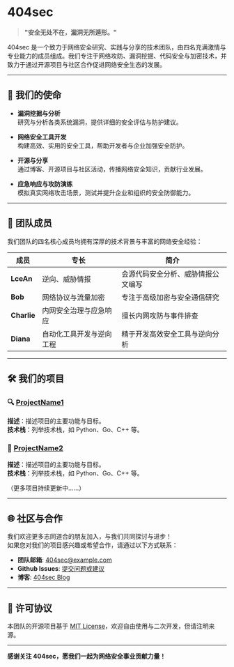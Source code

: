 # 404sec

> **"安全无处不在，漏洞无所遁形。"**

404sec 是一个致力于网络安全研究、实践与分享的技术团队，由四名充满激情与专业能力的成员组成。我们专注于网络攻防、漏洞挖掘、代码安全与加密技术，并致力于通过开源项目与社区合作促进网络安全生态的发展。

---

## 🎯 我们的使命

- **漏洞挖掘与分析**  
  研究与分析各类系统漏洞，提供详细的安全评估与防护建议。

- **网络安全工具开发**  
  构建高效、实用的安全工具，帮助开发者与企业加强安全防护。

- **开源与分享**  
  通过博客、开源项目与社区活动，传播网络安全知识，贡献行业发展。

- **应急响应与攻防演练**  
  模拟真实网络攻击场景，测试并提升企业和组织的安全防御能力。

---

## 👥 团队成员

我们团队的四名核心成员均拥有深厚的技术背景与丰富的网络安全经验：

| 成员          | 专长                            | 简介                               |
| ------------- | ------------------------------- | ---------------------------------- |
| **LceAn**     | 逆向、威胁情报             | 会源代码安全分析、威胁情报公文编写 |
| **Bob**       | 网络协议与流量加密              | 专注于高级加密与安全通信研究     |
| **Charlie**   | 内网安全治理与应急响应          | 擅长内网攻防与事件排查           |
| **Diana**     | 自动化工具开发与逆向工程        | 精于开发高效安全工具与逆向分析   |

---

## 🛠️ 我们的项目

### 🔍 [ProjectName1](#)
**描述**：描述项目的主要功能与目标。  
**技术栈**：列举技术栈，如 Python、Go、C++ 等。

### 🔑 [ProjectName2](#)
**描述**：描述项目的主要功能与目标。  
**技术栈**：列举技术栈，如 Python、Go、C++ 等。

（更多项目持续更新中......）

---

## 🌐 社区与合作

我们欢迎更多志同道合的朋友加入，与我们共同探讨与进步！  
如果您对我们的项目感兴趣或希望合作，请通过以下方式联系：

- **团队邮箱**: [404sec@example.com](mailto:404sec@example.com)
- **Github Issues**: [提交问题或建议](#)
- **博客**: [404sec Blog](#)

---

## 📄 许可协议

本团队的开源项目基于 [MIT License](LICENSE)，欢迎自由使用与二次开发，但请注明来源。

---

**感谢关注 404sec，愿我们一起为网络安全事业贡献力量！**
